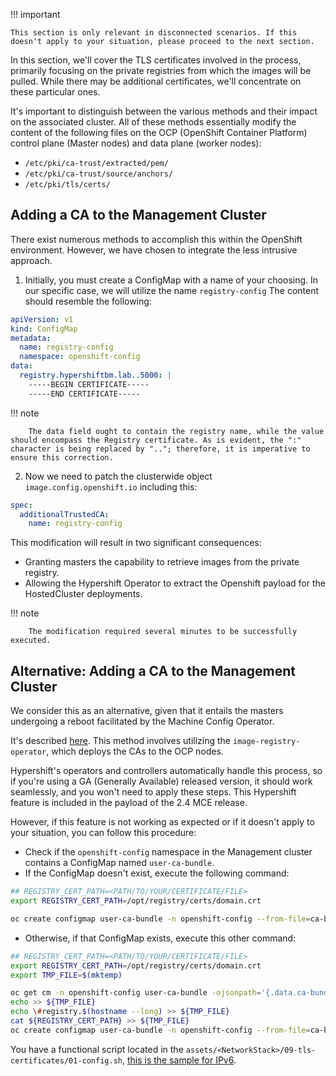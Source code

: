 !!! important

    This section is only relevant in disconnected scenarios. If this doesn't apply to your situation, please proceed to the next section.

In this section, we'll cover the TLS certificates involved in the process, primarily focusing on the private registries from which the images will be pulled. While there may be additional certificates, we'll concentrate on these particular ones.

It's important to distinguish between the various methods and their impact on the associated cluster. All of these methods essentially modify the content of the following files on the OCP (OpenShift Container Platform) control plane (Master nodes) and data plane (worker nodes):

- `/etc/pki/ca-trust/extracted/pem/`
- `/etc/pki/ca-trust/source/anchors/`
- `/etc/pki/tls/certs/`

## Adding a CA to the Management Cluster

There exist numerous methods to accomplish this within the OpenShift environment. However, we have chosen to integrate the less intrusive approach.

1. Initially, you must create a ConfigMap with a name of your choosing. In our specific case, we will utilize the name `registry-config` The content should resemble the following:

```yaml
apiVersion: v1
kind: ConfigMap
metadata:
  name: registry-config
  namespace: openshift-config
data:
  registry.hypershiftbm.lab..5000: |
    -----BEGIN CERTIFICATE-----
    -----END CERTIFICATE-----
```

!!! note

        The data field ought to contain the registry name, while the value should encompass the Registry certificate. As is evident, the ":" character is being replaced by ".."; therefore, it is imperative to ensure this correction.

2. Now we need to patch the clusterwide object `image.config.openshift.io` including this:

```yaml
spec:
  additionalTrustedCA:
    name: registry-config
```

This modification will result in two significant consequences:

- Granting masters the capability to retrieve images from the private registry.
- Allowing the Hypershift Operator to extract the Openshift payload for the HostedCluster deployments.

!!! note

        The modification required several minutes to be successfully executed.

## Alternative: Adding a CA to the Management Cluster

We consider this as an alternative, given that it entails the masters undergoing a reboot facilitated by the Machine Config Operator.

It's described [here](https://docs.openshift.com/container-platform/latest/security/certificates/updating-ca-bundle.html). This method involves utilizing the `image-registry-operator`, which deploys the CAs to the OCP nodes.

Hypershift's operators and controllers automatically handle this process, so if you're using a GA (Generally Available) released version, it should work seamlessly, and you won't need to apply these steps. This Hypershift feature is included in the payload of the 2.4 MCE release.

However, if this feature is not working as expected or if it doesn't apply to your situation, you can follow this procedure:

- Check if the `openshift-config` namespace in the Management cluster contains a ConfigMap named `user-ca-bundle`.
- If the ConfigMap doesn't exist, execute the following command:

```bash
## REGISTRY_CERT_PATH=<PATH/TO/YOUR/CERTIFICATE/FILE>
export REGISTRY_CERT_PATH=/opt/registry/certs/domain.crt

oc create configmap user-ca-bundle -n openshift-config --from-file=ca-bundle.crt=${REGISTRY_CERT_PATH}
```

- Otherwise, if that ConfigMap exists, execute this other command:

```bash
## REGISTRY_CERT_PATH=<PATH/TO/YOUR/CERTIFICATE/FILE>
export REGISTRY_CERT_PATH=/opt/registry/certs/domain.crt
export TMP_FILE=$(mktemp)

oc get cm -n openshift-config user-ca-bundle -ojsonpath='{.data.ca-bundle\.crt}' > ${TMP_FILE}
echo >> ${TMP_FILE}
echo \#registry.$(hostname --long) >> ${TMP_FILE}
cat ${REGISTRY_CERT_PATH} >> ${TMP_FILE}
oc create configmap user-ca-bundle -n openshift-config --from-file=ca-bundle.crt=${TMP_FILE} --dry-run=client -o yaml | kubectl apply -f -
```

You have a functional script located in the `assets/<NetworkStack>/09-tls-certificates/01-config.sh`, [this is the sample for IPv6](https://github.com/jparrill/hypershift-disconnected/blob/main/assets/ipv6/09-tls-certificates/01-config.sh).
